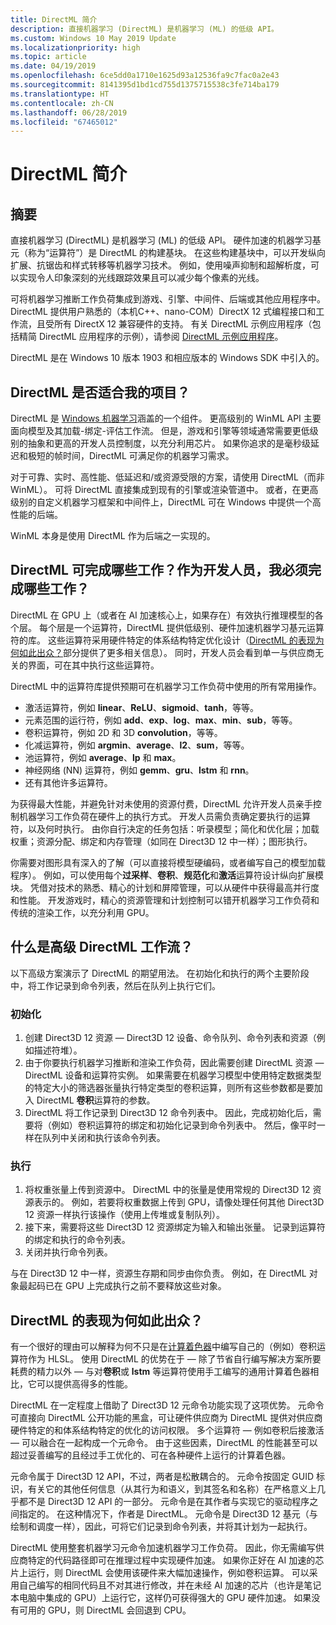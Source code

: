```yaml
---
title: DirectML 简介
description: 直接机器学习 (DirectML) 是机器学习 (ML) 的低级 API。
ms.custom: Windows 10 May 2019 Update
ms.localizationpriority: high
ms.topic: article
ms.date: 04/19/2019
ms.openlocfilehash: 6ce5dd0a1710e1625d93a12536fa9c7fac0a2e43
ms.sourcegitcommit: 8141395d1bd1cd755d1375715538c3fe714ba179
ms.translationtype: HT
ms.contentlocale: zh-CN
ms.lasthandoff: 06/28/2019
ms.locfileid: "67465012"
---
```

# <a name="introduction-to-directml"></a>DirectML 简介

## <a name="summary"></a>摘要

直接机器学习 (DirectML) 是机器学习 (ML) 的低级 API。 硬件加速的机器学习基元（称为“运算符”）是 DirectML 的构建基块。 在这些构建基块中，可以开发纵向扩展、抗锯齿和样式转移等机器学习技术。 例如，使用噪声抑制和超解析度，可以实现令人印象深刻的光线跟踪效果且可以减少每个像素的光线。

可将机器学习推断工作负荷集成到游戏、引擎、中间件、后端或其他应用程序中。 DirectML 提供用户熟悉的（本机C++、nano-COM）DirectX 12 式编程接口和工作流，且受所有 DirectX 12 兼容硬件的支持。 有关 DirectML 示例应用程序（包括精简 DirectML 应用程序的示例），请参阅 [DirectML 示例应用程序](dml-min-app.md)。

DirectML 是在 Windows 10 版本 1903 和相应版本的 Windows SDK 中引入的。

## <a name="is-directml-appropriate-for-my-project"></a>DirectML 是否适合我的项目？

DirectML 是 [Windows 机器学习](/windows/ai)涵盖的一个组件。 更高级别的 WinML API 主要面向模型及其加载-绑定-评估工作流。 但是，游戏和引擎等领域通常需要更低级别的抽象和更高的开发人员控制度，以充分利用芯片。 如果你追求的是毫秒级延迟和极短的帧时间，DirectML 可满足你的机器学习需求。

对于可靠、实时、高性能、低延迟和/或资源受限的方案，请使用 DirectML（而非 WinML）。 可将 DirectML 直接集成到现有的引擎或渲染管道中。 或者，在更高级别的自定义机器学习框架和中间件上，DirectML 可在 Windows 中提供一个高性能的后端。

WinML 本身是使用 DirectML 作为后端之一实现的。

## <a name="what-work-does-directml-do-and-what-work-must-i-do-as-the-developer"></a>DirectML 可完成哪些工作？作为开发人员，我必须完成哪些工作？ 

DirectML 在 GPU 上（或者在 AI 加速核心上，如果存在）有效执行推理模型的各个层。 每个层是一个运算符，DirectML 提供低级别、硬件加速机器学习基元运算符的库。 这些运算符采用硬件特定的体系结构特定优化设计（[DirectML 的表现为何如此出众？](#why-does-directml-perform-so-well)部分提供了更多相关信息）。 同时，开发人员会看到单一与供应商无关的界面，可在其中执行这些运算符。

DirectML 中的运算符库提供预期可在机器学习工作负荷中使用的所有常用操作。

- 激活运算符，例如 **linear**、**ReLU**、**sigmoid**、**tanh**，等等。
- 元素范围的运行符，例如 **add**、**exp**、**log**、**max**、**min**、**sub**，等等。
- 卷积运算符，例如 2D 和 3D **convolution**，等等。
- 化减运算符，例如 **argmin**、**average**、**l2**、**sum**，等等。
- 池运算符，例如 **average**、**lp** 和 **max**。
- 神经网络 (NN) 运算符，例如 **gemm**、**gru**、**lstm** 和 **rnn**。
- 还有其他许多运算符。

为获得最大性能，并避免针对未使用的资源付费，DirectML 允许开发人员亲手控制机器学习工作负荷在硬件上的执行方式。 开发人员需负责确定要执行的运算符，以及何时执行。 由你自行决定的任务包括：听录模型；简化和优化层；加载权重；资源分配、绑定和内存管理（如同在 Direct3D 12 中一样）；图形执行。

你需要对图形具有深入的了解（可以直接将模型硬编码，或者编写自己的模型加载程序）。 例如，可以使用每个**过采样**、**卷积**、**规范化**和**激活**运算符设计纵向扩展模块。 凭借对技术的熟悉、精心的计划和屏障管理，可以从硬件中获得最高并行度和性能。 开发游戏时，精心的资源管理和计划控制可以错开机器学习工作负荷和传统的渲染工作，以充分利用 GPU。

## <a name="whats-the-high-level-directml-workflow"></a>什么是高级 DirectML 工作流？

以下高级方案演示了 DirectML 的期望用法。 在初始化和执行的两个主要阶段中，将工作记录到命令列表，然后在队列上执行它们。

### <a name="initialization"></a>初始化

1. 创建 Direct3D 12 资源 &mdash; Direct3D 12 设备、命令队列、命令列表和资源（例如描述符堆）。
2. 由于你要执行机器学习推断和渲染工作负荷，因此需要创建 DirectML 资源 &mdash; DirectML 设备和运算符实例。 如果需要在机器学习模型中使用特定数据类型的特定大小的筛选器张量执行特定类型的卷积运算，则所有这些参数都是要加入 DirectML **卷积**运算符的参数。
3. DirectML 将工作记录到 Direct3D 12 命令列表中。 因此，完成初始化后，需要将（例如）卷积运算符的绑定和初始化记录到命令列表中。 然后，像平时一样在队列中关闭和执行该命令列表。

### <a name="execution"></a>执行

1. 将权重张量上传到资源中。 DirectML 中的张量是使用常规的 Direct3D 12 资源表示的。 例如，若要将权重数据上传到 GPU，请像处理任何其他 Direct3D 12 资源一样执行该操作（使用上传堆或复制队列）。
2. 接下来，需要将这些 Direct3D 12 资源绑定为输入和输出张量。 记录到运算符的绑定和执行的命令列表。
3. 关闭并执行命令列表。

与在 Direct3D 12 中一样，资源生存期和同步由你负责。 例如，在 DirectML 对象最起码已在 GPU 上完成执行之前不要释放这些对象。

## <a name="why-does-directml-perform-so-well"></a>DirectML 的表现为何如此出众？

有一个很好的理由可以解释为何不只是在[计算着色器](/windows/desktop/direct3d12/pipelines-and-shaders-with-directx-12#direct3d-12-compute-pipeline)中编写自己的（例如）卷积运算符作为 HLSL。 使用 DirectML 的优势在于 &mdash; 除了节省自行编写解决方案所要耗费的精力以外 &mdash; 与对**卷积**或 **lstm** 等运算符使用手工编写的通用计算着色器相比，它可以提供高得多的性能。

DirectML 在一定程度上借助了 Direct3D 12 元命令功能实现了这项优势。 元命令可直接向 DirectML 公开功能的黑盒，可让硬件供应商为 DirectML 提供对供应商硬件特定的和体系结构特定的优化的访问权限。 多个运算符 &mdash; 例如卷积后接激活&mdash; 可以融合在一起构成一个元命令。  由于这些因素，DirectML 的性能甚至可以超过妥善编写的且经过手工优化的、可在各种硬件上运行的计算着色器。

元命令属于 Direct3D 12 API，不过，两者是松散耦合的。 元命令按固定 GUID 标识，有关它的其他任何信息（从其行为和语义，到其签名和名称）在严格意义上几乎都不是 Direct3D 12 API 的一部分。 元命令是在其作者与实现它的驱动程序之间指定的。 在这种情况下，作者是 DirectML。 元命令是 Direct3D 12 基元（与绘制和调度一样），因此，可将它们记录到命令列表，并将其计划为一起执行。

DirectML 使用整套机器学习元命令加速机器学习工作负荷。 因此，你无需编写供应商特定的代码路径即可在推理过程中实现硬件加速。 如果你正好在 AI 加速的芯片上运行，则 DirectML 会使用该硬件来大幅加速操作，例如卷积运算。 可以采用自己编写的相同代码且不对其进行修改，并在未经 AI 加速的芯片（也许是笔记本电脑中集成的 GPU）上运行它，这样仍可获得强大的 GPU 硬件加速。 如果没有可用的 GPU，则 DirectML 会回退到 CPU。
